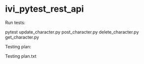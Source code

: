 # ivi_pytest_rest_api

Run tests:

pytest update_character.py post_character.py delete_character.py get_character.py

Testing plan: 

Testing plan.txt

